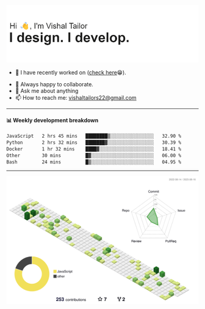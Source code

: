 ![Hi, I'm Vishal Tailor. I design. I develop.](https://github.com/vishaltailors/vishaltailors/blob/main/header.png?raw=true)

- 🔭 I have recently worked on ([check here](https://vishaltailor.com)😁).
<!-- - 🎦 Currently watching: JavaScript: The Hard Parts By Will Sentance. -->
- 👯 Always happy to collaborate.
- 💬 Ask me about anything
- 📫 How to reach me: <a href="mailto:vishaltailors22@gmail.com">vishaltailors22@gmail.com</a>

<hr /> 
<h4>📊 Weekly development breakdown</h4>
<!--START_SECTION:waka-->

```txt
JavaScript   2 hrs 45 mins   ████████▒░░░░░░░░░░░░░░░░   32.90 %
Python       2 hrs 32 mins   ███████▓░░░░░░░░░░░░░░░░░   30.39 %
Docker       1 hr 32 mins    ████▓░░░░░░░░░░░░░░░░░░░░   18.41 %
Other        30 mins         █▓░░░░░░░░░░░░░░░░░░░░░░░   06.00 %
Bash         24 mins         █▒░░░░░░░░░░░░░░░░░░░░░░░   04.95 %
```

<!--END_SECTION:waka-->
<hr /> 

![](./profile-3d-contrib/profile-green-animate.svg)
